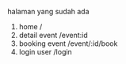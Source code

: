 halaman yang sudah ada

1. home /
2. detail event /event:id
3. booking event /event/:id/book
4. login user /login

